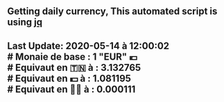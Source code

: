 ## Getting daily currency, This automated script is using [jq](https://stedolan.github.io/jq/)
## Last Update:  2020-05-14 à 12:00:02 </br># Monaie de base : 1 "EUR" 💶 </br> # Equivaut en 🇹🇳 à :  3.132765 </br> # Equivaut en 💵 à : 1.081195</br> # Equivaut en 🐱‍💻 à :  0.000111
